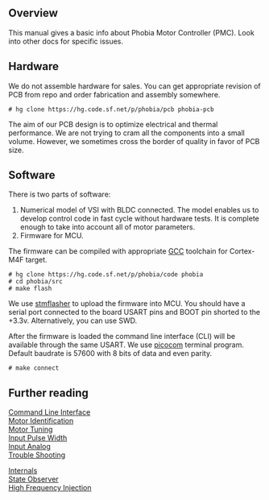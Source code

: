 ## Overview

This manual gives a basic info about Phobia Motor Controller (PMC). Look into
other docs for specific issues.

## Hardware

We do not assemble hardware for sales. You can get appropriate revision of PCB
from repo and order fabrication and assembly somewhere.

	# hg clone https://hg.code.sf.net/p/phobia/pcb phobia-pcb

The aim of our PCB design is to optimize electrical and thermal performance.
We are not trying to cram all the components into a small volume. However, we
sometimes cross the border of quality in favor of PCB size.

## Software

There is two parts of software:

1. Numerical model of VSI with BLDC connected. The model enables us to develop
   control code in fast cycle without hardware tests. It is complete enough to
   take into account all of motor parameters.
2. Firmware for MCU.

The firmware can be compiled with appropriate [GCC](https://gcc.gnu.org/)
toolchain for Cortex-M4F target.

	# hg clone https://hg.code.sf.net/p/phobia/code phobia
	# cd phobia/src
	# make flash

We use [stmflasher](https://bitbucket.org/amaora/stmflasher) to upload the
firmware into MCU. You should have a serial port connected to the board USART
pins and BOOT pin shorted to the +3.3v. Alternatively, you can use SWD.

After the firmware is loaded the command line interface (CLI) will be available
through the same USART. We use [picocom](https://github.com/npat-efault/picocom)
terminal program. Default baudrate is 57600 with 8 bits of data and even
parity.

	# make connect

## Further reading

[Command Line Interface](CLI.md)  
[Motor Identification](MotorIdentification.md)  
[Motor Tuning](MotorTuning.md)  
[Input Pulse Width](InputPulseWidth.md)  
[Input Analog](InputAnalog.md)  
[Trouble Shooting](TroubleShooting.md)  

[Internals](Internals.md)  
[State Observer](StateObserver.md)  
[High Frequency Injection](HFI.md)  

